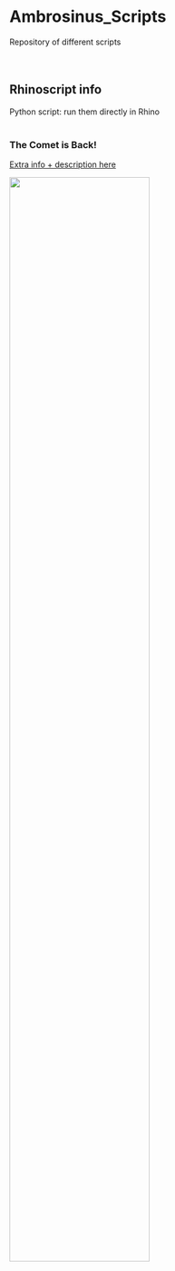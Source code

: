 # Ambrosinus_Scripts 
Repository of different scripts <br><br><br>

## Rhinoscript info
Python script: run them directly in Rhino <br><br>


### The Comet is Back!
[Extra info + description here](https://ambrosinus.altervista.org/blog/the-comet-is-back-python-rhinoscript/)

<img src="https://ambrosinus.altervista.org/blog/wp-content/uploads/2021/01/Comet-is-back.jpg" width="70%" height="70%">

